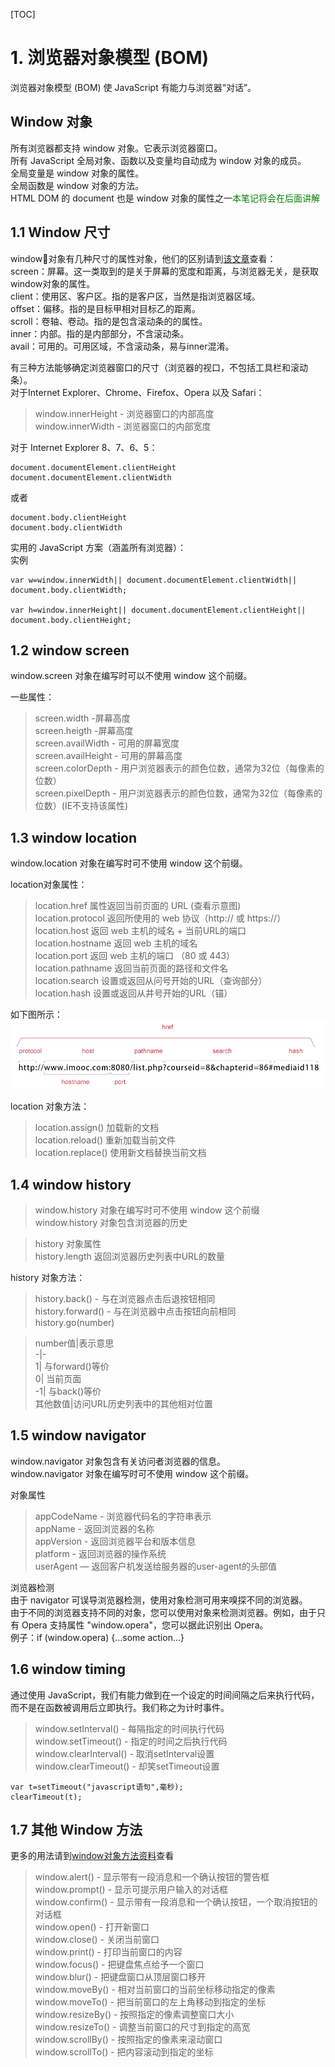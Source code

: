 [TOC]  

# 1. 浏览器对象模型 (BOM)  

浏览器对象模型 (BOM) 使 JavaScript 有能力与浏览器“对话”。  

## Window 对象  
所有浏览器都支持 window 对象。它表示浏览器窗口。  
所有 JavaScript 全局对象、函数以及变量均自动成为 window 对象的成员。  
全局变量是 window 对象的属性。  
全局函数是 window 对象的方法。  
HTML DOM 的 document 也是 window 对象的属性之一<font color=green>本笔记将会在后面讲解</font>  

## 1.1 Window 尺寸  

window对象有几种尺寸的属性对象，他们的区别请到[该文章](JavaScript概念之window内置与高宽有关的概念.md)查看：  
screen：屏幕。这一类取到的是关于屏幕的宽度和距离，与浏览器无关，是获取window对象的属性。  
client：使用区、客户区。指的是客户区，当然是指浏览器区域。  
offset：偏移。指的是目标甲相对目标乙的距离。  
scroll：卷轴、卷动。指的是包含滚动条的的属性。  
inner：内部。指的是内部部分，不含滚动条。  
avail：可用的。可用区域，不含滚动条，易与inner混淆。  

有三种方法能够确定浏览器窗口的尺寸（浏览器的视口，不包括工具栏和滚动条）。  
对于Internet Explorer、Chrome、Firefox、Opera 以及 Safari：  
>window.innerHeight - 浏览器窗口的内部高度  
>window.innerWidth - 浏览器窗口的内部宽度  

对于 Internet Explorer 8、7、6、5：  

    document.documentElement.clientHeight  
    document.documentElement.clientWidth  
或者  

    document.body.clientHeight  
    document.body.clientWidth  

实用的 JavaScript 方案（涵盖所有浏览器）：  
实例  

    var w=window.innerWidth|| document.documentElement.clientWidth|| document.body.clientWidth;  

    var h=window.innerHeight|| document.documentElement.clientHeight|| document.body.clientHeight;  

## 1.2 window screen  

window.screen 对象在编写时可以不使用 window 这个前缀。  

一些属性：  
>screen.width -屏幕高度  
>screen.heigth -屏幕高度  
>screen.availWidth - 可用的屏幕宽度  
>screen.availHeight - 可用的屏幕高度  
>screen.colorDepth - 用户浏览器表示的颜色位数，通常为32位（每像素的位数）  
>screen.pixelDepth - 用户浏览器表示的颜色位数，通常为32位（每像素的位数）(IE不支持该属性)  

## 1.3 window location  

window.location 对象在编写时可不使用 window 这个前缀。  

location对象属性：  
>location.href 属性返回当前页面的 URL (查看示意图)  
>location.protocol 返回所使用的 web 协议（http:// 或 https://）  
>location.host 返回 web 主机的域名 + 当前URL的端口  
>location.hostname 返回 web 主机的域名  
>location.port 返回 web 主机的端口 （80 或 443）  
>location.pathname 返回当前页面的路径和文件名  
>location.search 设置或返回从问号开始的URL（查询部分）  
>location.hash 设置或返回从井号开始的URL（锚）  

如下图所示：  
![location](./image/location.jpg "location")  

location 对象方法：  

>location.assign() 加载新的文档  
>location.reload() 重新加载当前文件  
>location.replace() 使用新文档替换当前文档  

## 1.4 window history  

>window.history 对象在编写时可不使用 window 这个前缀  
>window.history 对象包含浏览器的历史  

>history 对象属性  
>history.length 返回浏览器历史列表中URL的数量  

history 对象方法：  
>history.back() - 与在浏览器点击后退按钮相同  
>history.forward() - 与在浏览器中点击按钮向前相同  
>history.go(number)  

>number值|表示意思  
-|-  
1| 与forward()等价  
0| 当前页面  
-1| 与back()等价  
>其他数值|访问URL历史列表中的其他相对位置  

## 1.5 window navigator  

window.navigator 对象包含有关访问者浏览器的信息。  
window.navigator 对象在编写时可不使用 window 这个前缀。  

对象属性  
>appCodeName - 浏览器代码名的字符串表示  
>appName - 返回浏览器的名称  
>appVersion - 返回浏览器平台和版本信息  
>platform - 返回浏览器的操作系统  
>userAgent — 返回客户机发送给服务器的user-agent的头部值  

浏览器检测  
由于 navigator 可误导浏览器检测，使用对象检测可用来嗅探不同的浏览器。  
由于不同的浏览器支持不同的对象，您可以使用对象来检测浏览器。例如，由于只有 Opera 支持属性 "window.opera"，您可以据此识别出 Opera。  
例子：if (window.opera) {...some action...}  

## 1.6 window timing  

通过使用 JavaScript，我们有能力做到在一个设定的时间间隔之后来执行代码，而不是在函数被调用后立即执行。我们称之为计时事件。  
>window.setInterval() - 每隔指定的时间执行代码  
>window.setTimeout() - 指定的时间之后执行代码  
>window.clearInterval() - 取消setInterval设置  
>window.clearTimeout() - 却笑setTimeout设置  

    var t=setTimeout("javascript语句",毫秒);  
    clearTimeout(t);  

## 1.7 其他 Window 方法  
更多的用法请到[window对象方法资料](window对象方法资料.md)查看  

>window.alert() - 显示带有一段消息和一个确认按钮的警告框  
>window.prompt() - 显示可提示用户输入的对话框  
>window.confirm() - 显示带有一段消息和一个确认按钮，一个取消按钮的对话框  
>window.open() - 打开新窗口  
>window.close() - 关闭当前窗口  
>window.print()  - 打印当前窗口的内容  
>window.focus() - 把键盘焦点给予一个窗口  
>window.blur() - 把键盘窗口从顶层窗口移开  
>window.moveBy() - 相对当前窗口的当前坐标移动指定的像素  
>window.moveTo() - 把当前窗口的左上角移动到指定的坐标  
>window.resizeBy() - 按照指定的像素调整窗口大小  
>window.resizeTo() - 调整当前窗口的尺寸到指定的高宽  
>window.scrollBy() - 按照指定的像素来滚动窗口  
>window.scrollTo() - 把内容滚动到指定的坐标  
